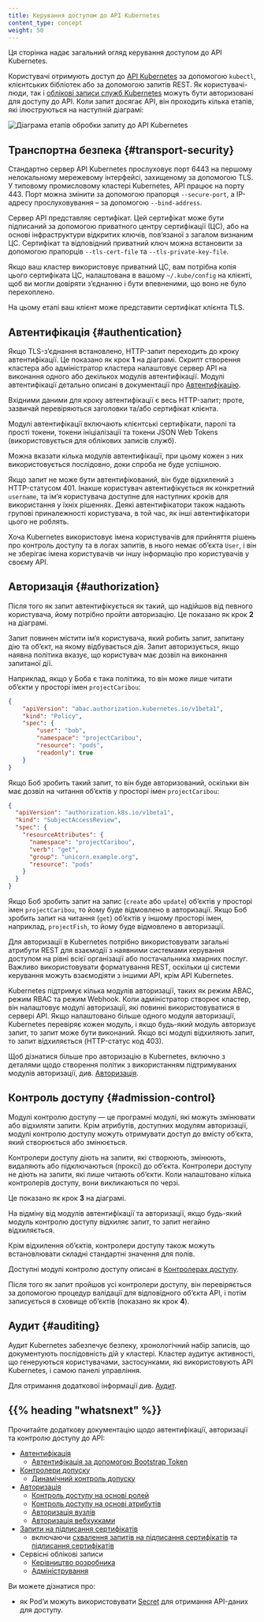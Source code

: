 ```yaml
---
title: Керування доступом до API Kubernetes
content_type: concept
weight: 50
---
```


<!-- overview -->

Ця сторінка надає загальний огляд керування доступом до API Kubernetes.

<!-- body -->

Користувачі отримують доступ до [API Kubernetes](/docs/concepts/overview/kubernetes-api/) за допомогою `kubectl`, клієнтських бібліотек або за допомогою запитів REST. Як користувачі-люди, так і [облікові записи служб Kubernetes](/docs/tasks/configure-pod-container/configure-service-account/) можуть бути авторизовані для доступу до API. Коли запит досягає API, він проходить кілька етапів, які ілюструються на
наступній діаграмі:

![Діаграма етапів обробки запиту до API Kubernetes](/images/docs/admin/access-control-overview.svg)

## Транспортна безпека {#transport-security}

Стандартно сервер API Kubernetes прослуховує порт 6443 на першому нелокальному мережевому інтерфейсі, захищеному за допомогою TLS. У типовому промисловому кластері Kubernetes, API працює на порту 443. Порт можна змінити за допомогою прапорця `--secure-port`, а  IP-адресу прослуховування – за допомогою `--bind-address`.

Сервер API представляє сертифікат. Цей сертифікат може бути підписаний за допомогою приватного центру сертифікації (ЦС), або на основі інфраструктури відкритих ключів, повʼязаної з загалом визнаним ЦС. Сертифікат та відповідний приватний ключ можна встановити за допомогою прапорців `--tls-cert-file` та `--tls-private-key-file`.

Якщо ваш кластер використовує приватний ЦС, вам потрібна копія цього сертифіката ЦС, налаштована в вашому `~/.kube/config` на клієнті, щоб ви могли довіряти зʼєднанню і бути впевненими, що воно не було перехоплено.

На цьому етапі ваш клієнт може представити сертифікат клієнта TLS.

## Автентифікація {#authentication}

Якщо TLS-зʼєднання встановлено, HTTP-запит переходить до кроку автентифікації. Це показано як крок **1** на діаграмі. Скрипт створення кластера або адміністратор кластера налаштовує сервер API на виконання одного або декількох модулів автентифікації. Модулі автентифікації детально описані в документації про [Автентифікацію](/docs/reference/access-authn-authz/authentication/).

Вхідними даними для кроку автентифікації є весь HTTP-запит; проте, зазвичай перевіряються заголовки та/або сертифікат клієнта.

Модулі автентифікації включають клієнтські сертифікати, паролі та прості токени, токени ініціалізації та токени JSON Web Tokens (використовується для облікових записів служб).

Можна вказати кілька модулів автентифікації, при цьому кожен з них використовується послідовно, доки спроба не буде успішною.

Якщо запит не може бути автентифікований, він буде відхилений з HTTP-статусом 401. Інакше користувач автентифікується як конкретний `username`, та імʼя користувача доступне для наступних кроків для використання у їхніх рішеннях. Деякі автентифікатори також надають групові приналежності користувача, в той час, як інші автентифікатори цього не роблять.

Хоча Kubernetes використовує імена користувачів для прийняття рішень про контроль доступу та в логах запитів, в нього немає обʼєкта `User`, і він не зберігає імена користувачів чи іншу інформацію про користувачів у своєму API.

## Авторизація {#authorization}

Після того як запит автентифікується як такий, що надійшов від певного користувача, йому потрібно пройти авторизацію. Це показано як крок **2** на діаграмі.

Запит повинен містити імʼя користувача, який робить запит, запитану дію та обʼєкт, на якому відбувається дія. Запит авторизується, якщо наявна політика вказує, що користувач має дозвіл на виконання запитаної дії.

Наприклад, якщо у Боба є така політика, то він може лише читати обʼєкти у просторі імен `projectCaribou`:

```json
{
    "apiVersion": "abac.authorization.kubernetes.io/v1beta1",
    "kind": "Policy",
    "spec": {
        "user": "bob",
        "namespace": "projectCaribou",
        "resource": "pods",
        "readonly": true
    }
}
```

Якщо Боб зробить такий запит, то він буде авторизований, оскільки він має дозвіл на читання обʼєктів у просторі імен `projectCaribou`:

```json
{
  "apiVersion": "authorization.k8s.io/v1beta1",
  "kind": "SubjectAccessReview",
  "spec": {
    "resourceAttributes": {
      "namespace": "projectCaribou",
      "verb": "get",
      "group": "unicorn.example.org",
      "resource": "pods"
    }
  }
}
```

Якщо Боб зробить запит на запис (`create` або `update`) обʼєктів у просторі імен
`projectCaribou`, то йому буде відмовлено в авторизації. Якщо Боб зробить запит на
читання (`get`) обʼєктів у іншому просторі імен, наприклад, `projectFish`, то йому
буде відмовлено в авторизації.

Для авторизації в Kubernetes потрібно використовувати загальні атрибути REST для взаємодії з наявними системами керування доступом на рівні всієї організації або постачальника хмарних послуг. Важливо використовувати форматування REST, оскільки ці системи керування можуть взаємодіяти з іншими API, крім API Kubernetes.

Kubernetes підтримує кілька модулів авторизації, таких як режим ABAC, режим RBAC та режим Webhook. Коли адміністратор створює кластер, він налаштовує модулі авторизації, які повинні використовуватися в сервері API. Якщо налаштовано більше одного модуля авторизації, Kubernetes перевіряє кожен модуль, і якщо будь-який модуль авторизує запит, то запит може бути виконаний. Якщо всі модулі відхиляють запит, то запит відхиляється (HTTP-статус код 403).

Щоб дізнатися більше про авторизацію в Kubernetes, включно з деталями щодо створення політик з використанням підтримуваних модулів авторизації, див. [Авторизація](/docs/reference/access-authn-authz/authorization/).

## Контроль доступу {#admission-control}

Модулі контролю доступу — це програмні модулі, які можуть змінювати або відхиляти запити. Крім атрибутів, доступних модулям авторизації, модулі контролю доступу можуть отримувати доступ до вмісту обʼєкта, який створюється або змінюється.

Контролери доступу діють на запити, які створюють, змінюють, видаляють або підключаються (проксі) до обʼєкта. Контролери доступу не діють на запити, які лише читають обʼєкти. Коли налаштовано кілька контролерів доступу, вони викликаються по черзі.

Це показано як крок **3** на діаграмі.

На відміну від модулів автентифікації та авторизації, якщо будь-який модуль контролю доступу відхиляє запит, то запит негайно відхиляється.

Крім відхилення обʼєктів, контролери доступу також можуть встановлювати складні стандартні значення для полів.

Доступні модулі контролю доступу описані в [Контролерах доступу](/docs/reference/access-authn-authz/admission-controllers/).

Після того як запит пройшов усі контролери доступу, він перевіряється за допомогою процедур валідації для відповідного обʼєкта API, і потім записується в сховище обʼєктів (показано як крок **4**).

## Аудит {#auditing}

Аудит Kubernetes забезпечує безпеку, хронологічний набір записів, що документують послідовність дій у кластері. Кластер аудитує активності, що генеруються користувачами, застосунками, які використовують API Kubernetes, і самою панелі управління.

Для отримання додаткової інформації див. [Аудит](/docs/tasks/debug/debug-cluster/audit/).

## {{% heading "whatsnext" %}}

Прочитайте додаткову документацію щодо автентифікації, авторизації та контролю доступу до API:

- [Автентифікація](/docs/reference/access-authn-authz/authentication/)
   - [Автентифікація за допомогою Bootstrap Token](/docs/reference/access-authn-authz/bootstrap-tokens/)
- [Контролери допуску](/docs/reference/access-authn-authz/admission-controllers/)
   - [Динамічний контроль допуску](/docs/reference/access-authn-authz/extensible-admission-controllers/)
- [Авторизація](/docs/reference/access-authn-authz/authorization/)
   - [Контроль доступу на основі ролей](/docs/reference/access-authn-authz/rbac/)
   - [Контроль доступу на основі атрибутів](/docs/reference/access-authn-authz/abac/)
   - [Авторизація вузлів](/docs/reference/access-authn-authz/node/)
   - [Авторизація вебхукками](/docs/reference/access-authn-authz/webhook/)
- [Запити на підписання сертифікатів](/docs/reference/access-authn-authz/certificate-signing-requests/)
   - включаючи [схвалення запитів на підписання сертифікатів](/docs/reference/access-authn-authz/certificate-signing-requests/#approval-rejection) та [підписання сертифікатів](/docs/reference/access-authn-authz/certificate-signing-requests/#signing)
- Сервісні облікові записи
  - [Керівництво розробника](/docs/tasks/configure-pod-container/configure-service-account/)
  - [Адміністрування](/docs/reference/access-authn-authz/service-accounts-admin/)

Ви можете дізнатися про:
- як Podʼи можуть використовувати [Secret](/docs/concepts/configuration/secret/#service-accounts-automatically-create-and-attach-secrets-with-api-credentials) для отримання API-даних для доступу.
